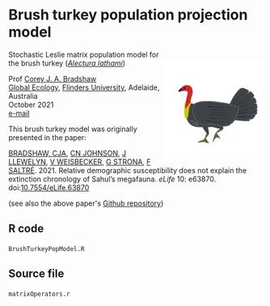 # Brush turkey population projection model
<img align="right" src="brushturkey.png" alt="brush turkey" width="200" style="margin-top: 20px">

Stochastic Leslie matrix population model for the brush turkey (<a href="https://www.birdlife.org.au/bird-profile/australian-brush-turkey"><em>Alectura lathami</em></a>)

Prof <a href="http://scholar.google.com.au/citations?sortby=pubdate&hl=en&user=1sO0O3wAAAAJ&view_op=list_works">Corey J. A. Bradshaw</a> <br>
<a href="http://globalecologyflinders.com" target="_blank">Global Ecology</a>, <a href="http://flinders.edu.au" target="_blank">Flinders University</a>, Adelaide, Australia <br>
October 2021 <br>
<a href=mailto:corey.bradshaw@flinders.edu.au>e-mail</a> <br>

This brush turkey model was originally presented in the paper: 

<a href="http://www.flinders.edu.au/people/corey.bradshaw">BRADSHAW, CJA</a>, <a href="https://www.utas.edu.au/profiles/staff/biological-sciences/chris-johnson">CN JOHNSON</a>, <a href="http://www.flinders.edu.au/people/john.llewelyn">J LLEWELYN</a>, <a href="https://researchnow.flinders.edu.au/en/persons/vera-weisbecker">V WEISBECKER</a>, <a href="https://researchportal.helsinki.fi/en/persons/giovanni-strona">G STRONA</a>, <a href="http://www.flinders.edu.au/people/frederik.saltre">F SALTRÉ</a>. 2021. Relative demographic susceptibility does not explain the extinction chronology of Sahul’s megafauna. <i>eLife</i> 10: e63870. doi:<a href="http://doi.org/10.7554/eLife.63870">10.7554/eLife.63870</a>

(see also the above paper's <a href="https://github.com/cjabradshaw/MegafaunaSusceptibility">Github repository</a>)

## R code
<code>BrushTurkeyPopModel.R</code>

## Source file
<code>matrixOperators.r</code>
